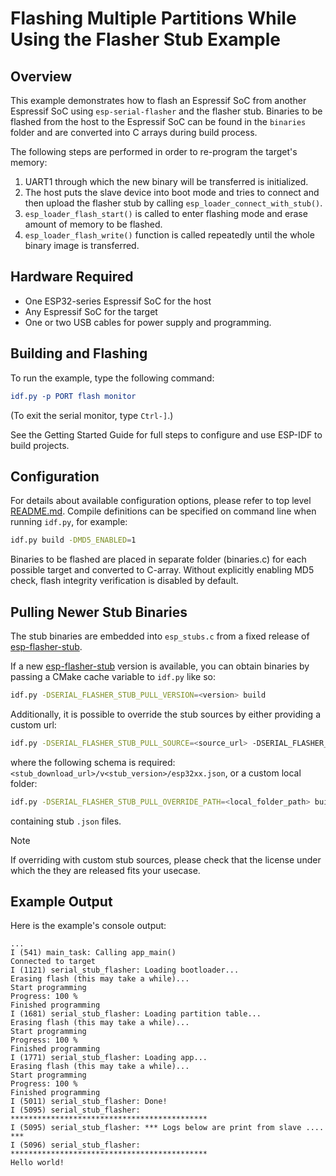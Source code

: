 # Flashing Multiple Partitions While Using the Flasher Stub Example

## Overview

This example demonstrates how to flash an Espressif SoC from another Espressif SoC using `esp-serial-flasher` and the flasher stub. Binaries to be flashed from the host to the Espressif SoC can be found in the `binaries` folder and are converted into C arrays during build process.

The following steps are performed in order to re-program the target's memory:

1. UART1 through which the new binary will be transferred is initialized.
2. The host puts the slave device into boot mode and tries to connect and then upload the flasher stub by calling `esp_loader_connect_with_stub()`.
3. `esp_loader_flash_start()` is called to enter flashing mode and erase amount of memory to be flashed.
4. `esp_loader_flash_write()` function is called repeatedly until the whole binary image is transferred.

## Hardware Required

- One ESP32-series Espressif SoC for the host
- Any Espressif SoC for the target
- One or two USB cables for power supply and programming.

## Building and Flashing

To run the example, type the following command:

```CMake
idf.py -p PORT flash monitor
```

(To exit the serial monitor, type `Ctrl-]`.)

See the Getting Started Guide for full steps to configure and use ESP-IDF to build projects.

## Configuration

For details about available configuration options, please refer to top level [README.md](../../README.md).
Compile definitions can be specified on command line when running `idf.py`, for example:

```bash
idf.py build -DMD5_ENABLED=1
```

Binaries to be flashed are placed in separate folder (binaries.c) for each possible target and converted to C-array. Without explicitly enabling MD5 check, flash integrity verification is disabled by default.

## Pulling Newer Stub Binaries

The stub binaries are embedded into `esp_stubs.c` from a fixed release of [esp-flasher-stub](https://github.com/esp-rs/esp-flasher-stub).

If a new [esp-flasher-stub](https://github.com/esp-rs/esp-flasher-stub) version is available, you can obtain binaries by passing a CMake cache variable to `idf.py` like so:

```bash
idf.py -DSERIAL_FLASHER_STUB_PULL_VERSION=<version> build
```

Additionally, it is possible to override the stub sources by either providing a custom url:

```bash
idf.py -DSERIAL_FLASHER_STUB_PULL_SOURCE=<source_url> -DSERIAL_FLASHER_STUB_PULL_VERSION=<version> build
```

where the following schema is required: `<stub_download_url>/v<stub_version>/esp32xx.json`,
or a custom local folder:

```bash
idf.py -DSERIAL_FLASHER_STUB_PULL_OVERRIDE_PATH=<local_folder_path> build
```

containing stub `.json` files.

> [!NOTE]
> If overriding with custom stub sources, please check that the license under which the they are released fits your usecase.

## Example Output

Here is the example's console output:

```text
...
I (541) main_task: Calling app_main()
Connected to target
I (1121) serial_stub_flasher: Loading bootloader...
Erasing flash (this may take a while)...
Start programming
Progress: 100 %
Finished programming
I (1681) serial_stub_flasher: Loading partition table...
Erasing flash (this may take a while)...
Start programming
Progress: 100 %
Finished programming
I (1771) serial_stub_flasher: Loading app...
Erasing flash (this may take a while)...
Start programming
Progress: 100 %
Finished programming
I (5011) serial_stub_flasher: Done!
I (5095) serial_stub_flasher: ********************************************
I (5095) serial_stub_flasher: *** Logs below are print from slave .... ***
I (5096) serial_stub_flasher: ********************************************
Hello world!
```
